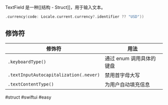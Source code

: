 TextField 是一种[[结构 - Struct]]，用于输入文本。

```swift
.currency(code: Locale.current.currency?.identifier ?? "USD"))
```

## 修饰符

| 修饰符                                    | 用法              |
| -------------------------------------- | --------------- |
| `.keyboardType()`                      | 通过 enum 调用具体的键盘 |
| `.textInputAutocapitalization(.never)` | 禁用首字母大写         |
| `.textContentType()`                   | 为用户自动填充信息       |

#struct #swiftui #easy 